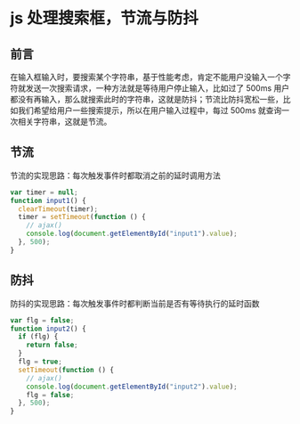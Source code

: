 # js 处理搜索框，节流与防抖

## 前言

在输入框输入时，要搜索某个字符串，基于性能考虑，肯定不能用户没输入一个字符就发送一次搜索请求，一种方法就是等待用户停止输入，比如过了 500ms 用户都没有再输入，那么就搜索此时的字符串，这就是防抖；节流比防抖宽松一些，比如我们希望给用户一些搜索提示，所以在用户输入过程中，每过 500ms 就查询一次相关字符串，这就是节流。

## 节流

节流的实现思路：每次触发事件时都取消之前的延时调用方法

```js
var timer = null;
function input1() {
  clearTimeout(timer);
  timer = setTimeout(function () {
    // ajax()
    console.log(document.getElementById("input1").value);
  }, 500);
}
```

## 防抖

防抖的实现思路：每次触发事件时都判断当前是否有等待执行的延时函数

```js
var flg = false;
function input2() {
  if (flg) {
    return false;
  }
  flg = true;
  setTimeout(function () {
    // ajax()
    console.log(document.getElementById("input2").value);
    flg = false;
  }, 500);
}
```
